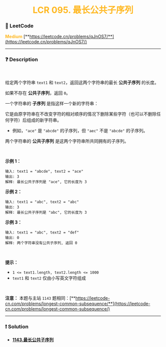 <h1 style="text-align: center;"> <span style="color: #FFB822;">LCR 095. 最长公共子序列</span> </h1>

### 🚀 LeetCode

<base target="_blank">

<span style="color: #FFB822;">**Medium**</span> [**https://leetcode.cn/problems/qJnOS7/**](https://leetcode.cn/problems/qJnOS7/)

---

### ❓ Description

<br/>

给定两个字符串 `text1` 和 `text2`，返回这两个字符串的最长 **公共子序列** 的长度。

如果不存在 **公共子序列**，返回 `0`。

一个字符串的 **子序列** 是指这样一个新的字符串：

它是由原字符串在不改变字符的相对顺序的情况下删除某些字符（也可以不删除任何字符）后组成的新字符串。

* 例如，`"ace"` 是 `"abcde"` 的子序列，但 `"aec"` 不是 `"abcde"` 的子序列。

两个字符串的 **公共子序列** 是这两个字符串所共同拥有的子序列。

<br/>

**示例 1：**

```
输入: text1 = "abcde", text2 = "ace"
输出: 3  
解释: 最长公共子序列是 "ace", 它的长度为 3
```

**示例 2：**

```
输入: text1 = "abc", text2 = "abc"
输出: 3
解释: 最长公共子序列是 "abc", 它的长度为 3
```

**示例 3：**

```
输入: text1 = "abc", text2 = "def"
输出: 0
解释: 两个字符串没有公共子序列, 返回 0
```

<br/>

**提示：**

* `1 <= text1.length, text2.length <= 1000`
* `text1` 和 `text2` 仅由小写英文字符组成

<br/>

**注意：** 本题与主站 `1143` 题相同：[**https://leetcode-cn.com/problems/longest-common-subsequence/**](https://leetcode-cn.com/problems/longest-common-subsequence/)

---

### ❗ Solution

* [**1143.最长公共子序列**](./1143.最长公共子序列.md)
